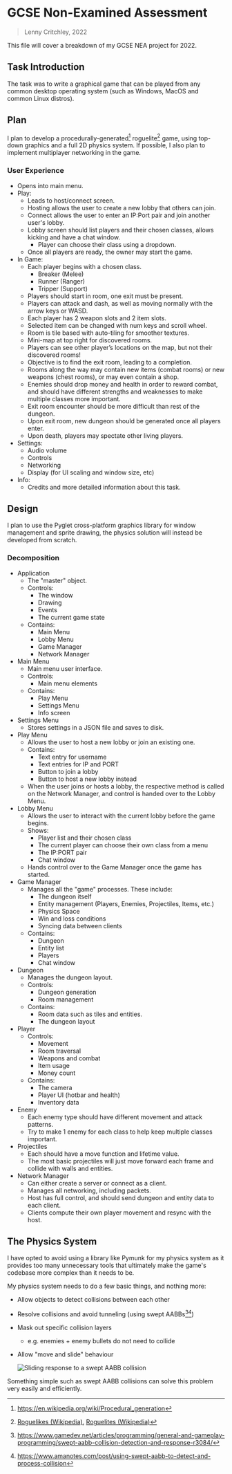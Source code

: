# GCSE Non-Examined Assessment

> Lenny Critchley, 2022

This file will cover a breakdown of my GCSE NEA project for 2022.

## Task Introduction

The task was to write a graphical game that can be played from any common desktop operating system (such as Windows, MacOS and common Linux distros).

## Plan 

I plan to develop a procedurally-generated[^1] roguelite[^2] game, using top-down graphics and a full 2D physics system. If possible, I also plan to implement multiplayer networking in the game.

[^1]: <https://en.wikipedia.org/wiki/Procedural_generation>
[^2]: [Roguelikes (Wikipedia)](https://en.wikipedia.org/wiki/Roguelike), [Roguelites (Wikipedia)](https://en.wikipedia.org/wiki/Roguelite)

### User Experience

- Opens into main menu.
- Play:
  - Leads to host/connect screen.
  - Hosting allows the user to create a new lobby that others can join.
  - Connect allows the user to enter an IP:Port pair and join another user's lobby.
  - Lobby screen should list players and their chosen classes, allows kicking and have a chat window.
    - Player can choose their class using a dropdown.
  - Once all players are ready, the owner may start the game.
- In Game:
  - Each player begins with a chosen class.
    - Breaker (Melee)
    - Runner (Ranger)
    - Tripper (Support)
  - Players should start in room, one exit must be present.
  - Players can attack and dash, as well as moving normally with the arrow keys or WASD.
  - Each player has 2 weapon slots and 2 item slots.
  - Selected item can be changed with num keys and scroll wheel.
  - Room is tile based with auto-tiling for smoother textures.
  - Mini-map at top right for discovered rooms.
  - Players can see other player’s locations on the map, but not their discovered rooms!
  - Objective is to find the exit room, leading to a completion.
  - Rooms along the way may contain new items (combat rooms) or new weapons (chest rooms), or may even contain a shop.
  - Enemies should drop money and health in order to reward combat, and should have different strengths and weaknesses to make multiple classes more important.
  - Exit room encounter should be more difficult than rest of the dungeon.
  - Upon exit room, new dungeon should be generated once all players enter.
  - Upon death, players may spectate other living players.
- Settings:
  - Audio volume
  - Controls
  - Networking
  - Display (for UI scaling and window size, etc)
- Info:
  - Credits and more detailed information about this task.

## Design

I plan to use the Pyglet cross-platform graphics library for window management and sprite drawing, the physics solution will instead be developed from scratch.

### Decomposition

- Application
  - The "master" object.
  - Controls:
    - The window
    - Drawing
    - Events
    - The current game state
  - Contains:
    - Main Menu
    - Lobby Menu
    - Game Manager
    - Network Manager
- Main Menu
  - Main menu user interface.
  - Controls:
    - Main menu elements
  - Contains:
    - Play Menu
    - Settings Menu
    - Info screen
- Settings Menu
  - Stores settings in a JSON file and saves to disk.
- Play Menu
  - Allows the user to host a new lobby or join an existing one.
  - Contains:
    - Text entry for username
    - Text entries for IP and PORT
    - Button to join a lobby
    - Button to host a new lobby instead
  - When the user joins or hosts a lobby, the respective method is called on the Network Manager, and control is handed over to the Lobby Menu.
- Lobby Menu
  - Allows the user to interact with the current lobby before the game begins.
  - Shows:
    - Player list and their chosen class
    - The current player can choose their own class from a menu
    - The IP:PORT pair
    - Chat window
  - Hands control over to the Game Manager once the game has started.
- Game Manager
  - Manages all the "game" processes. These include:
    - The dungeon itself
    - Entity management (Players, Enemies, Projectiles, Items, etc.)
    - Physics Space
    - Win and loss conditions
    - Syncing data between clients
  - Contains:
    - Dungeon
    - Entity list
    - Players
    - Chat window
- Dungeon
  - Manages the dungeon layout.
  - Controls:
    - Dungeon generation
    - Room management
  - Contains:
    - Room data such as tiles and entities.
    - The dungeon layout
- Player
  - Controls:
    - Movement
    - Room traversal
    - Weapons and combat
    - Item usage
    - Money count
  - Contains:
    - The camera
    - Player UI (hotbar and health)
    - Inventory data
- Enemy
  - Each enemy type should have different movement and attack patterns.
  - Try to make 1 enemy for each class to help keep multiple classes important.
- Projectiles
  - Each should have a move function and lifetime value.
  - The most basic projectiles will just move forward each frame and collide with walls and entities.
- Network Manager
  - Can either create a server or connect as a client.
  - Manages all networking, including packets.
  - Host has full control, and should send dungeon and entity data to each client.
  - Clients compute their own player movement and resync with the host.

## The Physics System

I have opted to avoid using a library like Pymunk for my physics system as it provides too many unnecessary tools that ultimately make the game's codebase more complex than it needs to be.

My physics system needs to do a few basic things, and nothing more:

- Allow objects to detect collisions between each other
- Resolve collisions and avoid tunneling (using swept AABBs[^3][^4])
- Mask out specific collision layers
  - e.g. enemies + enemy bullets do not need to collide
- Allow "move and slide" behaviour

  ![Sliding response to a swept AABB collision](https://uploads.gamedev.net/monthly_04_2013/ccs-146537-0-83526600-1366678432.png)

Something simple such as swept AABB collisions can solve this problem very easily and efficiently.

[^3]: <https://www.gamedev.net/articles/programming/general-and-gameplay-programming/swept-aabb-collision-detection-and-response-r3084/>
[^4]: <https://www.amanotes.com/post/using-swept-aabb-to-detect-and-process-collision>
